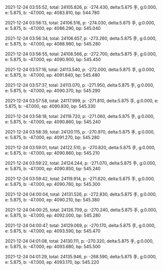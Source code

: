 2021-12-24 03:55:52, total: 24105.826, p: -274.430, delta:5.875 手, g:0.000, e: 5.875, b: -47.000, ep: 4083.810, bp: 544.780

2021-12-24 03:56:13, total: 24106.516, p: -274.030, delta:5.875 手, g:0.000, e: 5.875, b: -47.000, ep: 4086.290, bp: 545.040

2021-12-24 03:56:34, total: 24106.657, p: -273.260, delta:5.875 手, g:0.000, e: 5.875, b: -47.000, ep: 4088.980, bp: 545.280

2021-12-24 03:56:55, total: 24108.566, p: -272.700, delta:5.875 手, g:0.000, e: 5.875, b: -47.000, ep: 4090.900, bp: 545.450

2021-12-24 03:57:16, total: 24113.540, p: -272.000, delta:5.875 手, g:0.000, e: 5.875, b: -47.000, ep: 4091.840, bp: 545.480

2021-12-24 03:57:37, total: 24113.070, p: -271.950, delta:5.875 手, g:0.000, e: 5.875, b: -47.000, ep: 4090.370, bp: 545.290

2021-12-24 03:57:58, total: 24117.999, p: -271.810, delta:5.875 手, g:0.000, e: 5.875, b: -47.000, ep: 4090.830, bp: 545.330

2021-12-24 03:58:18, total: 24119.720, p: -271.060, delta:5.875 手, g:0.000, e: 5.875, b: -47.000, ep: 4090.860, bp: 545.240

2021-12-24 03:58:39, total: 24120.115, p: -270.970, delta:5.875 手, g:0.000, e: 5.875, b: -47.000, ep: 4091.270, bp: 545.280

2021-12-24 03:59:01, total: 24122.510, p: -270.820, delta:5.875 手, g:0.000, e: 5.875, b: -47.000, ep: 4090.860, bp: 545.210

2021-12-24 03:59:22, total: 24124.244, p: -271.070, delta:5.875 手, g:0.000, e: 5.875, b: -47.000, ep: 4090.850, bp: 545.240

2021-12-24 03:59:42, total: 24119.914, p: -271.620, delta:5.875 手, g:0.000, e: 5.875, b: -47.000, ep: 4090.780, bp: 545.300

2021-12-24 04:00:04, total: 24131.526, p: -272.830, delta:5.875 手, g:0.000, e: 5.875, b: -47.000, ep: 4090.210, bp: 545.380

2021-12-24 04:00:25, total: 24126.709, p: -270.240, delta:5.875 手, g:0.000, e: 5.875, b: -47.000, ep: 4092.000, bp: 545.280

2021-12-24 04:00:47, total: 24129.069, p: -270.170, delta:5.875 手, g:0.000, e: 5.875, b: -47.000, ep: 4093.590, bp: 545.470

2021-12-24 04:01:08, total: 24130.111, p: -270.320, delta:5.875 手, g:0.000, e: 5.875, b: -47.000, ep: 4093.680, bp: 545.500

2021-12-24 04:01:29, total: 24135.946, p: -268.590, delta:5.875 手, g:0.000, e: 5.875, b: -47.000, ep: 4093.170, bp: 545.220